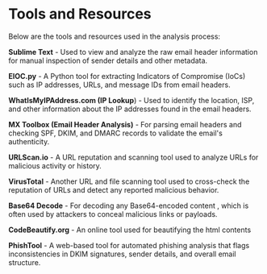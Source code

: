 # Tools and Resources

Below are the tools and resources used in the analysis process:

**Sublime Text** - Used to view and analyze the raw email header information for manual inspection of sender details and other metadata.

**EIOC.py** - A Python tool for extracting Indicators of Compromise (IoCs) such as IP addresses, URLs, and message IDs from email headers.

**WhatIsMyIPAddress.com (IP Lookup**) - Used to identify the location, ISP, and other information about the IP addresses found in the email headers.

**MX Toolbox (Email Header Analysis)** - For parsing email headers and checking SPF, DKIM, and DMARC records to validate the email's authenticity.

**URLScan.io** - A URL reputation and scanning tool used to analyze URLs for malicious activity or history.

**VirusTotal** - Another URL and file scanning tool used to cross-check the reputation of URLs and detect any reported malicious behavior.

**Base64 Decode** - For decoding any Base64-encoded content , which is often used by attackers to conceal malicious links or payloads.

**CodeBeautify.org** - An online tool used for beautifying the html contents

**PhishTool** - A web-based tool for automated phishing analysis that flags inconsistencies in DKIM signatures, sender details, and overall email structure.
